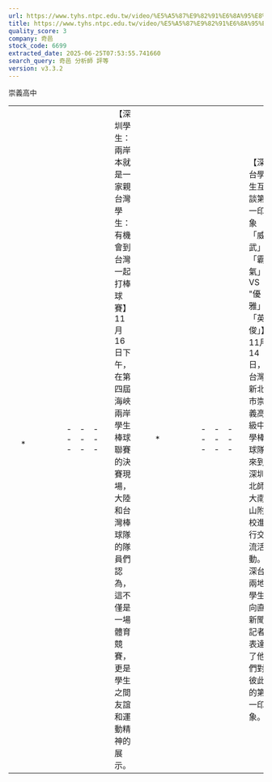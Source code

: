 ```yaml
---
url: https://www.tyhs.ntpc.edu.tw/video/%E5%A5%87%E9%82%91%E6%8A%95%E8%B3%87%E8%A9%95%E4%BC%B0#!
title: https://www.tyhs.ntpc.edu.tw/video/%E5%A5%87%E9%82%91%E6%8A%95%E8%B3%87%E8%A9%95%E4%BC%B0#!
quality_score: 3
company: 奇邑
stock_code: 6699
extracted_date: 2025-06-25T07:53:55.741660
search_query: 奇邑 分析師 評等
version: v3.3.2
---
```


崇義高中



|  |  |  |  |  |  |  |  |  |  |  |  |  |  |  |  |  |  |  |  |  |  |  |  |  |  |  |  |  |  |  |  |  |  |  |  |  |  |  |  |  |  |  |  |  |  |  |  |  |  |  |  |  |  |  |  |  |  |  |  |  |  |  |  |  |  |  |  |  |  |  |  |  |  |  |  |  |
| --- | --- | --- | --- | --- | --- | --- | --- | --- | --- | --- | --- | --- | --- | --- | --- | --- | --- | --- | --- | --- | --- | --- | --- | --- | --- | --- | --- | --- | --- | --- | --- | --- | --- | --- | --- | --- | --- | --- | --- | --- | --- | --- | --- | --- | --- | --- | --- | --- | --- | --- | --- | --- | --- | --- | --- | --- | --- | --- | --- | --- | --- | --- | --- | --- | --- | --- | --- | --- | --- | --- | --- | --- | --- | --- | --- | --- |
|  | ﻿  * |  |  |  |   | --- | --- | --- |   | 【深圳學生：兩岸本就是一家親 台灣學生： 有機會到台灣一起打棒球賽】11月16日下午，在第四屆海峽兩岸學生棒球聯賽的決賽現場，大陸和台灣棒球隊的隊員們認為，這不僅是一場體育競賽，更是學生之間友誼和運動精神的展示。 |  |  | * |  |  |  |   | --- | --- | --- |   | 【深台學生互談第一印象 「威武」「霸氣」VS "優雅」「英俊」】11月14日，台灣新北市崇義高級中學棒球隊來到深圳北師大南山附校進行交流活動。深台兩地學生向直新聞記者表達了他們對彼此的第一印象。 |  |  | * |  |  |  |   | --- | --- | --- |   | 【台灣學生即興鋼琴「二重奏」：氛圍影響隨性走上去】11月14日，台灣新北市崇義高級中學棒球隊來到深圳北師大南山附校進行交流活動。在參訪期間，兩位台灣同學來了一場即興鋼琴表演。 |  |  | * |  |  |  |   | --- | --- | --- |   | 【深台兩校學生共同製作「北京毛猴」：我們的友誼永遠不會滅】11月14日，台灣新北市崇義高級中學棒球隊來到深圳北師大南山附校進行交流活動。兩校學生共同製作「北京毛猴」，祝福友誼永不會滅。 |  |  | * |  |  |  |   | --- | --- | --- |   | 【深台兩校合種蓮霧樹開花結果 台灣老師：我要和它拍拍照】11月14日，台灣新北市崇義高級中學棒球隊來到北師大南山附校進行交流活動。2018年，兩所學校合種了一棵蓮霧樹，一位台灣老師再次看見當年親手栽種的蓮霧樹感受頗深。 |  |  | * |  |  |  |   | --- | --- | --- |   | 中信盃黑豹旗／崇義4分驚險退台南一中　教練陳致鵬要加強打線上壘率  [https://sports.ettoday.net/news/2618217?fro....](main_newsdetial.php?news_id=40&type_id=2) |  |  |       上一張  下一張  [董事長](administration_newsdetial.php?type_id=1&teacher_info=1)  |   [校長](administration_newsdetial.php?type_id=3&teacher_info=1)  |   [教務處](administration_newsdetial.php?type_id=5&teacher_info=1)  |   [學務處](administration_newsdetial.php?type_id=2&teacher_info=1)  |   [總務處](administration_newsdetial.php?type_id=18&teacher_info=1)  |   [人事室](administration_newsdetial.php?type_id=6&teacher_info=1)  |   [會計室](administration_newsdetial.php?type_id=7&teacher_info=1)  |   [課程計畫專區](administration_newsdetial.php?type_id=26&teacher_info=1)  |  [教學活動](department.php?type_id=42)  |   [訓育活動](department.php?type_id=43)  |   [棒球隊](department.php?type_id=44)  |   [原住民實驗教育班](department.php?type_id=45)  |  [家庭教育](department.php?type_id=29)  |   [校友會](department.php?type_id=30)  |   [家長會](department.php?type_id=31)  |   [志工活動](department.php?type_id=46)  |   [大學合作](department.php?type_id=47)  |    |  |  |  |  |  |  |  |  |  |  |  |  |  |  |  |  |  |  |  |  |  |  |  |  |  |  |  |  |  |  | | --- | --- | --- | --- | --- | --- | --- | --- | --- | --- | --- | --- | --- | --- | --- | --- | --- | --- | --- | --- | --- | --- | --- | --- | --- | --- | --- | --- | --- | --- | | |  |  | | --- | --- | |  | 114學年度優先免試入學錄取公告   2025.05.28 |  |  |  | | --- | --- | | ‧[電子商務及運動科技教學體驗課程](main_newsdetial.php?news_id=84&type_id=5) | 2025/05/26 | | ‧[本校辦理高爾夫球模擬器教學及體驗賽](main_newsdetial.php?news_id=83&type_id=2) | 2025/03/18 | | ‧[附設國中部114學年度招生說明會-多....](main_newsdetial.php?news_id=82&type_id=5) | 2025/03/17 | | ‧[114學年度各招生入學管道及重要日程](main_newsdetial.php?news_id=81&type_id=5) | 2025/03/17 | | ‧[選所愛、好好讀、有前途－新北市11....](main_newsdetial.php?news_id=80&type_id=5) | 2025/03/17 | | ‧[本校承辦新北市114年度國中適性教....](main_newsdetial.php?news_id=79&type_id=5) | 2024/12/16 | | ‧[監察院國家人權委員會辦理「人權少....](main_newsdetial.php?news_id=76&type_id=5) | 2024/11/05 | | ‧[14學年度身心障礙學生適性輔導安置](main_newsdetial.php?news_id=75&type_id=5) | 2024/11/05 | | ‧[114學年度大學多元入學考試招生重....](main_newsdetial.php?news_id=74&type_id=5) | 2024/10/08 | | ‧[選所愛、好好讀、有前途－新北市11....](main_newsdetial.php?news_id=73&type_id=5) | 2024/10/05 | | ‧[114學年度國中教育會考時程](main_newsdetial.php?news_id=72&type_id=5) | 2024/10/05 | |  | ‧[113年度國立大學錄取名單](main_newsdetial.php?news_id=77&type_id=5)  ‧[113年科大繁星錄取名單](main_newsdetial.php?news_id=63&type_id=5)  ‧[113年大學繁星錄取名單](main_newsdetial.php?news_id=62&type_id=5)  ‧[113年運動績優獨招錄取榜單](main_newsdetial.php?news_id=61&type_id=5)  ‧[2024臺北市壯年田徑公開賽](main_newsdetial.php?news_id=60&type_id=2)  ‧[112年繁星科大錄取](main_newsdetial.php?news_id=11&type_id=5)  |  |  |  | | --- | --- | --- | |  |  |  | |   |  |  |  |  |  |  |  |  |  |  | | --- | --- | --- | --- | --- | --- | --- | --- | --- | --- | | |  | | --- | |  | | |  | | --- | |  | | |  | | --- | |  | | |  | | --- | |  | | |  | | --- | |  | | | |  | | --- | |  | | |  | | --- | |  | | |  | | --- | |  | |  |  |   |  |  |  |  |  |  |  |  | | --- | --- | --- | --- | --- | --- | --- | --- | | |  |  |  |  |  |  |  | | --- | --- | --- | --- | --- | --- | --- | |  |  |  |  |  |  | 地址： [221新北市汐止區大同路三段68號](https://maps.google.com.tw/maps?q=221%E6%96%B0%E5%8C%97%E5%B8%82%E6%B1%90%E6%AD%A2%E5%8D%80%E5%A4%A7%E5%90%8C%E8%B7%AF%E4%B8%89%E6%AE%B568%E8%99%9F&t=m&z=17)     TEL：(02)8647-8000     FAX:(02)86478080、(02)86489734  Copyright © 2013 Trung Yi All Rights Reserved Worldwide 網頁設計維護：[JOJ網頁 / 校務系統設計](https://www.joj.com.tw "校務系統設計第一選擇,JOJ雲端系統設計,JOJ設計,JOJ網頁設計,JOJ Design") | | |  |